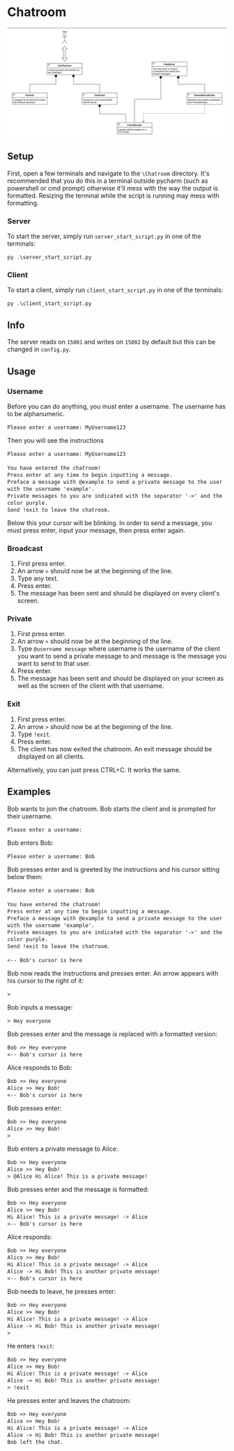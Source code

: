 # Chatroom

![Chatroom Class Diagram](.\CLASS_DIAGRAM.png)

## Setup

First, open a few terminals and navigate to the `\Chatroom` directory.
It's recommended that you do this in a terminal outside pycharm (such as powershell or cmd prompt) otherwise it'll mess with the way the output is formatted.
Resizing the terminal while the script is running may mess with formatting.

### Server

To start the server, simply run `server_start_script.py` in one of the terminals:

```commandline
py .\server_start_script.py
```

### Client

To start a client, simply run `client_start_script.py` in one of the terminals:

```commandline
py .\client_start_script.py
```

## Info

The server reads on `15001` and writes on `15002` by default but this can be changed in `config.py`.

## Usage

### Username

Before you can do anything, you must enter a username. The username has to be alphanumeric.

```
Please enter a username: MyUsername123
```

Then you will see the instructions

```
Please enter a username: MyUsername123

You have entered the chatroom!
Press enter at any time to begin inputting a message.
Preface a message with @example to send a private message to the user with the username 'example'.
Private messages to you are indicated with the separator '->' and the color purple.
Send !exit to leave the chatroom.
```

Below this your cursor will be blinking. In order to send a message, you must press enter, input your message, then press enter again.

### Broadcast

1. First press enter.
2. An arrow `>` should now be at the beginning of the line.
3. Type any text.
4. Press enter.
5. The message has been sent and should be displayed on every client's screen.

### Private

1. First press enter.
2. An arrow `>` should now be at the beginning of the line.
3. Type `@username message` where username is the username of the client you want to send a private message to and message is the message you want to send to that user.
4. Press enter.
5. The message has been sent and should be displayed on your screen as well as the screen of the client with that username.

### Exit

1. First press enter.
2. An arrow `>` should now be at the beginning of the line.
3. Type `!exit`.
4. Press enter.
5. The client has now exited the chatroom. An exit message should be displayed on all clients.

Alternatively, you can just press CTRL+C. It works the same.

## Examples

Bob wants to join the chatroom. Bob starts the client and is prompted for their username.

```
Please enter a username: 
```

Bob enters Bob:

```
Please enter a username: Bob
```

Bob presses enter and is greeted by the instructions and his cursor sitting below them:

```
Please enter a username: Bob

You have entered the chatroom!
Press enter at any time to begin inputting a message.
Preface a message with @example to send a private message to the user with the username 'example'.
Private messages to you are indicated with the separator '->' and the color purple.
Send !exit to leave the chatroom.

<-- Bob's cursor is here
```

Bob now reads the instructions and presses enter. An arrow appears with his cursor to the right of it:

```
> 
```

Bob inputs a message:

```
> Hey everyone
```

Bob presses enter and the message is replaced with a formatted version:

```
Bob >> Hey everyone
<-- Bob's cursor is here
```

Alice responds to Bob:

```
Bob >> Hey everyone
Alice >> Hey Bob!
<-- Bob's cursor is here
```

Bob presses enter:

```
Bob >> Hey everyone
Alice >> Hey Bob!
> 
```

Bob enters a private message to Alice:

```
Bob >> Hey everyone
Alice >> Hey Bob!
> @Alice Hi Alice! This is a private message!
```

Bob presses enter and the message is formatted:

```
Bob >> Hey everyone
Alice >> Hey Bob!
Hi Alice! This is a private message! -> Alice
<-- Bob's cursor is here
```

Alice responds:

```
Bob >> Hey everyone
Alice >> Hey Bob!
Hi Alice! This is a private message! -> Alice
Alice -> Hi Bob! This is another private message!
<-- Bob's cursor is here
```

Bob needs to leave, he presses enter:

```
Bob >> Hey everyone
Alice >> Hey Bob!
Hi Alice! This is a private message! -> Alice
Alice -> Hi Bob! This is another private message!
> 
```

He enters `!exit`:

```
Bob >> Hey everyone
Alice >> Hey Bob!
Hi Alice! This is a private message! -> Alice
Alice -> Hi Bob! This is another private message!
> !exit
```

He presses enter and leaves the chatroom:

```
Bob >> Hey everyone
Alice >> Hey Bob!
Hi Alice! This is a private message! -> Alice
Alice -> Hi Bob! This is another private message!
Bob left the chat.
```
